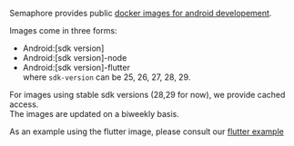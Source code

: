 Semaphore provides public [docker images for android developement](https://hub.docker.com/r/semaphoreci/android).

Images come in three forms:
- Android:[sdk version]
- Android:[sdk version]-node
- Android:[sdk version]-flutter<br/>
where `sdk-version` can be 25, 26, 27, 28, 29.

For images using stable sdk versions (28,29 for now), we provide cached access.<br/>
The images are updated on a biweekly basis.

As an example using the flutter image, please consult our [flutter example](flutter.md)
